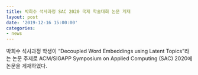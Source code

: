 ```yaml
---
title: 박희수 석사과정 SAC 2020 국제 학술대회 논문 게재
layout: post
date: '2019-12-16 15:00:00'
categories:
- news
---
```


박희수 석사과정 학생이 “Decoupled Word Embeddings using Latent Topics”라는 논문 주제로 ACM/SIGAPP Symposium on Applied Computing (SAC) 2020에 논문을 게재하였다.